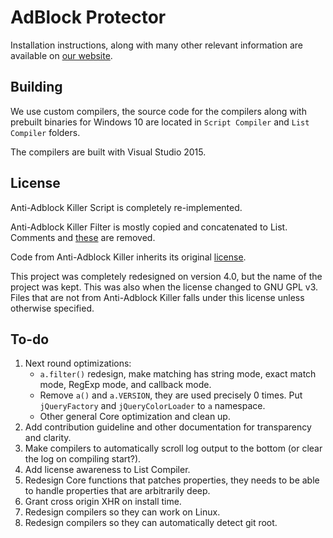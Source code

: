 # AdBlock Protector

Installation instructions, along with many other relevant information are available on [our website](http://jspenguin2017.github.io/AdBlockProtector/). 

## Building

We use custom compilers, the source code for the compilers along with prebuilt binaries for Windows 10 are located in `Script Compiler` and `List Compiler` folders. 

The compilers are built with Visual Studio 2015. 

## License

Anti-Adblock Killer Script is completely re-implemented. 

Anti-Adblock Killer Filter is mostly copied and concatenated to List. Comments and [these](../master/List%20Compiler/Remove.txt) are removed. 

Code from Anti-Adblock Killer inherits its original [license](https://github.com/reek/anti-adblock-killer/blob/master/LICENSE). 

This project was completely redesigned on version 4.0, but the name of the project was kept. This was also when the license changed to GNU GPL v3. Files that are not from Anti-Adblock Killer falls under this license unless otherwise specified. 

## To-do

1. Next round optimizations: 
    * `a.filter()` redesign, make matching has string mode, exact match mode, RegExp mode, and callback mode. 
    * Remove `a()` and `a.VERSION`, they are used precisely 0 times. Put `jQueryFactory` and `jQueryColorLoader` to `a` namespace. 
    * Other general Core optimization and clean up. 
2. Add contribution guideline and other documentation for transparency and clarity. 
3. Make compilers to automatically scroll log output to the bottom (or clear the log on compiling start?). 
4. Add license awareness to List Compiler. 
5. Redesign Core functions that patches properties, they needs to be able to handle properties that are arbitrarily deep. 
6. Grant cross origin XHR on install time. 
7. Redesign compilers so they can work on Linux. 
8. Redesign compilers so they can automatically detect git root. 
